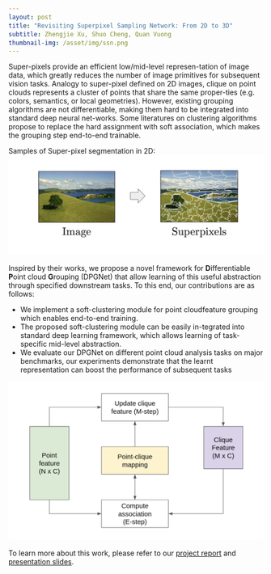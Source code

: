 ```yaml
---
layout: post
title: "Revisiting Superpixel Sampling Network: From 2D to 3D"
subtitle: Zhengjie Xu, Shuo Cheng, Quan Vuong
thumbnail-img: /asset/img/ssn.png
---
```


Super-pixels provide an efficient low/mid-level represen-tation of image data, which greatly reduces the number of image primitives for subsequent vision tasks. Analogy to super-pixel defined on 2D images, clique on point clouds represents a cluster of points that share the same proper-ties (e.g. colors, semantics, or local geometries). However, existing grouping algorithms are not differentiable, making them hard to be integrated into standard deep neural net-works. Some literatures on clustering algorithms propose to replace the hard assignment with soft association, which makes the grouping step end-to-end trainable.

Samples of Super-pixel segmentation in 2D:
![SS2D](../assets/img/ssn-1.png)

Inspired  by  their works,  we propose a novel framework for **D**ifferentiable **P**oint cloud **G**rouping (DPGNet) that allow learning of this useful abstraction through specified downstream tasks. To this end, our contributions are as follows:

- We implement a soft-clustering module for point cloudfeature grouping which enables end-to-end training.
- The proposed soft-clustering module can be easily in-tegrated into standard deep learning framework, which allows learning of task-specific mid-level abstraction.
- We  evaluate our DPGNet on different point cloud analysis tasks on major benchmarks, our experiments demonstrate that the learnt representation can boost the performance of subsequent tasks

![SS3D](../assets/img/ssn-2.png)

To learn more about this work, please refer to our [project report](../assets/pdf/ssn.pdf) and [presentation slides](../assets/pdf/ssn-pre.pdf).
